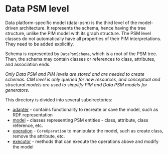 # Data PSM level

Data platform-specific model (data-psm) is the third level of the model-driven architecture. It represents the schema, hence having the tree structure, unlike the PIM model with its graph structure. The PSM level classes do not automatically have all properties of their PIM interpretations. They need to be added explicitly.

Schema is represented by `DataPsmSchema`, which is a root of the PSM tree. Then, the schema may contain classes or references to class, attributes, and association ends.

_Only Data PSM and PIM levels are stored and are needed to create schemas. CIM level is only queried for new resources, and conceptual and structural models are used to simplify PIM and Data PSM models for generators._

This directory is divided into several subdirectories:
- [adapter](adapter) - contains functionality to recreate or save the model, such as RDF representation
- [model](model) - classes representing PSM entities - class, attribute, class reference, etc.
- [operation](operation) - `CoreOperation` to manipulate the model, such as create class, remove the attribute, etc.
- [executor](executor) - methods that can execute the operations above and modify the model
